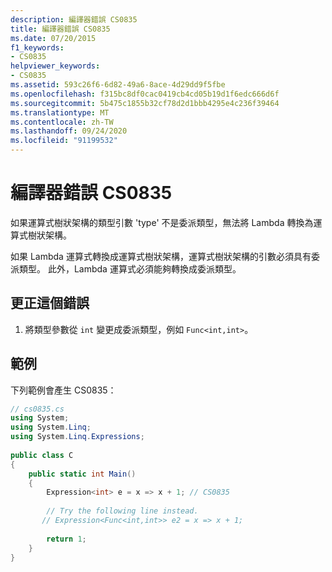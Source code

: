 ```yaml
---
description: 編譯器錯誤 CS0835
title: 編譯器錯誤 CS0835
ms.date: 07/20/2015
f1_keywords:
- CS0835
helpviewer_keywords:
- CS0835
ms.assetid: 593c26f6-6d82-49a6-8ace-4d29dd9f5fbe
ms.openlocfilehash: f315bc8df0cac0419cb4cd05b19d1f6edc666d6f
ms.sourcegitcommit: 5b475c1855b32cf78d2d1bbb4295e4c236f39464
ms.translationtype: MT
ms.contentlocale: zh-TW
ms.lasthandoff: 09/24/2020
ms.locfileid: "91199532"
---
```

# <a name="compiler-error-cs0835"></a>編譯器錯誤 CS0835

如果運算式樹狀架構的類型引數 'type' 不是委派類型，無法將 Lambda 轉換為運算式樹狀架構。  
  
 如果 Lambda 運算式轉換成運算式樹狀架構，運算式樹狀架構的引數必須具有委派類型。 此外，Lambda 運算式必須能夠轉換成委派類型。  
  
## <a name="to-correct-this-error"></a>更正這個錯誤  
  
1. 將類型參數從 `int` 變更成委派類型，例如 `Func<int,int>`。  
  
## <a name="example"></a>範例  

 下列範例會產生 CS0835：  
  
```csharp  
// cs0835.cs  
using System;  
using System.Linq;  
using System.Linq.Expressions;  
  
public class C  
{  
    public static int Main()  
    {  
        Expression<int> e = x => x + 1; // CS0835  
  
        // Try the following line instead.  
       // Expression<Func<int,int>> e2 = x => x + 1;  
  
        return 1;  
    }  
}  
```
